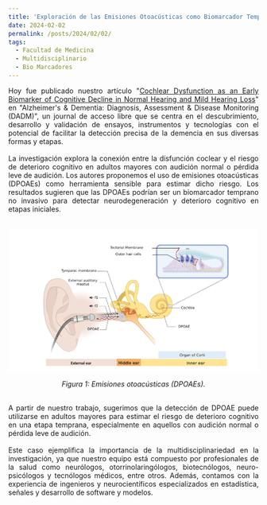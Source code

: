 ```yaml
---
title: 'Exploración de las Emisiones Otoacústicas como Biomarcador Temprano de Deterioro Cognitivo en Adultos Mayores'
date: 2024-02-02
permalink: /posts/2024/02/02/
tags:
  - Facultad de Medicina
  - Multidisciplinario
  - Bio Marcadores
---
```

<div style="text-align: justify;">Hoy fue publicado nuestro artículo "<a href="https://alz-journals.onlinelibrary.wiley.com/doi/10.1002/dad2.12467" target="_blank">Cochlear Dysfunction as an Early Biomarker of Cognitive Decline in Normal Hearing and Mild Hearing Loss</a>" en "Alzheimer's & Dementia: Diagnosis, Assessment & Disease Monitoring (DADM)", un journal de acceso libre que se centra en el descubrimiento, desarrollo y validación de ensayos, instrumentos y tecnologías con el potencial de facilitar la detección precisa de la demencia en sus diversas formas y etapas.</div>
<br>
<div style="text-align: justify;">La investigación explora la conexión entre la disfunción coclear y el riesgo de deterioro cognitivo en adultos mayores con audición normal o pérdida leve de audición. Los autores proponemos el uso de emisiones otoacústicas (DPOAEs) como herramienta sensible para estimar dicho riesgo. Los resultados sugieren que las DPOAEs podrían ser un biomarcador temprano no invasivo para detectar neurodegeneración y deterioro cognitivo en etapas iniciales.</div>
<br>

<p align="center">
  <p align="center">
  <img src="/files/DPOAE.png" alt="Emisiones otoacústicas (DPOAEs) como biomarcador temprano de detección de neurodegeneración">
</p>
<p align="center">
  <em>Figura 1: Emisiones otoacústicas (DPOAEs).</em>
</p>
<br>
<div style="text-align: justify;">
A partir de nuestro trabajo, sugerimos que la detección de DPOAE puede utilizarse en adultos mayores para estimar el riesgo de deterioro cognitivo en una etapa temprana, especialmente en aquellos con audición normal o pérdida leve de audición.</div>
<br>
<div style="text-align: justify;">
Este caso ejemplifica la importancia de la multidisciplinariedad en la investigación, ya que nuestro equipo está compuesto por profesionales de la salud como neurólogos, otorrinolaringólogos, biotecnólogos, neuro-psicólogos y tecnólogos médicos, entre otros. Además, contamos con la experiencia de ingenieros y neurocientíficos especializados en estadística, señales y desarrollo de software y modelos.</div>
<br>
